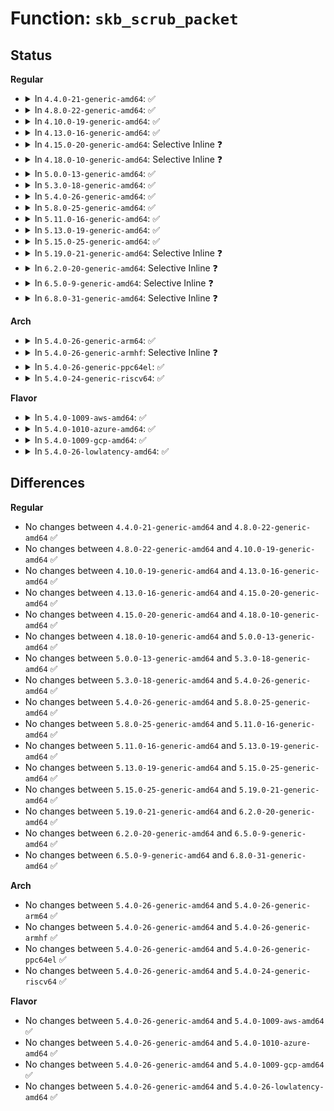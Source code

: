 # Function: <code>skb_scrub_packet</code>

## Status
<b>Regular</b>
<ul>
<li>
<details>
<summary>In <code>4.4.0-21-generic-amd64</code>: ✅</summary>

```c
void skb_scrub_packet(struct sk_buff * skb, bool xnet)
```

```json
{
  "name": "skb_scrub_packet",
  "collision_type": "Unique Global",
  "inline_type": "No",
  "funcs": [
    {
      "addr": 18446744071586210512,
      "name": "skb_scrub_packet",
      "external": true,
      "loc": "net/core/skbuff.c:4286",
      "file": "net/core/skbuff.c",
      "inline": "seen, unknown",
      "caller_inline": [],
      "caller_func": [
        "drivers/net/ppp/ppp_generic.c:ppp_receive_nonmp_frame",
        "drivers/net/ppp/ppp_generic.c:ppp_start_xmit",
        "net/core/dev.c:__dev_forward_skb",
        "net/ipv4/ip_tunnel_core.c:iptunnel_xmit",
        "net/ipv6/ip6mr.c:pim6_rcv"
      ]
    }
  ],
  "symbols": [
    {
      "addr": 18446744071586210512,
      "name": "skb_scrub_packet",
      "section": ".text",
      "bind": "STB_GLOBAL",
      "size": 261
    }
  ]
}
```
</details>
</li>
<li>
<details>
<summary>In <code>4.8.0-22-generic-amd64</code>: ✅</summary>

```c
void skb_scrub_packet(struct sk_buff * skb, bool xnet)
```

```json
{
  "name": "skb_scrub_packet",
  "collision_type": "Unique Global",
  "inline_type": "No",
  "funcs": [
    {
      "addr": 18446744071586630704,
      "name": "skb_scrub_packet",
      "external": true,
      "loc": "net/core/skbuff.c:4327",
      "file": "net/core/skbuff.c",
      "inline": "seen, unknown",
      "caller_inline": [],
      "caller_func": [
        "drivers/net/ppp/ppp_generic.c:ppp_receive_nonmp_frame",
        "drivers/net/ppp/ppp_generic.c:ppp_start_xmit",
        "net/core/dev.c:__dev_forward_skb",
        "net/ipv4/ip_tunnel_core.c:__iptunnel_pull_header",
        "net/ipv4/ip_tunnel_core.c:iptunnel_xmit",
        "net/ipv6/ip6mr.c:pim6_rcv"
      ]
    }
  ],
  "symbols": [
    {
      "addr": 18446744071586630704,
      "name": "skb_scrub_packet",
      "section": ".text",
      "bind": "STB_GLOBAL",
      "size": 245
    }
  ]
}
```
</details>
</li>
<li>
<details>
<summary>In <code>4.10.0-19-generic-amd64</code>: ✅</summary>

```c
void skb_scrub_packet(struct sk_buff * skb, bool xnet)
```

```json
{
  "name": "skb_scrub_packet",
  "collision_type": "Unique Global",
  "inline_type": "No",
  "funcs": [
    {
      "addr": 18446744071586816176,
      "name": "skb_scrub_packet",
      "external": true,
      "loc": "net/core/skbuff.c:4371",
      "file": "net/core/skbuff.c",
      "inline": "seen, unknown",
      "caller_inline": [],
      "caller_func": [
        "drivers/net/ppp/ppp_generic.c:ppp_receive_nonmp_frame",
        "drivers/net/ppp/ppp_generic.c:ppp_start_xmit",
        "net/core/dev.c:__dev_forward_skb",
        "net/core/filter.c:__bpf_redirect",
        "net/ipv4/ip_tunnel_core.c:__iptunnel_pull_header",
        "net/ipv4/ip_tunnel_core.c:iptunnel_xmit",
        "net/ipv6/exthdrs.c:ipv6_rthdr_rcv",
        "net/ipv6/ip6mr.c:pim6_rcv"
      ]
    }
  ],
  "symbols": [
    {
      "addr": 18446744071586816176,
      "name": "skb_scrub_packet",
      "section": ".text",
      "bind": "STB_GLOBAL",
      "size": 245
    }
  ]
}
```
</details>
</li>
<li>
<details>
<summary>In <code>4.13.0-16-generic-amd64</code>: ✅</summary>

```c
void skb_scrub_packet(struct sk_buff * skb, bool xnet)
```

```json
{
  "name": "skb_scrub_packet",
  "collision_type": "Unique Global",
  "inline_type": "No",
  "funcs": [
    {
      "addr": 18446744071586943856,
      "name": "skb_scrub_packet",
      "external": true,
      "loc": "net/core/skbuff.c:4465",
      "file": "net/core/skbuff.c",
      "inline": "seen, unknown",
      "caller_inline": [],
      "caller_func": [
        "drivers/net/ppp/ppp_generic.c:ppp_receive_nonmp_frame",
        "drivers/net/ppp/ppp_generic.c:ppp_start_xmit",
        "net/core/dev.c:__dev_forward_skb",
        "net/core/filter.c:__bpf_redirect",
        "net/ipv4/ip_tunnel_core.c:__iptunnel_pull_header",
        "net/ipv4/ip_tunnel_core.c:iptunnel_xmit",
        "net/ipv6/exthdrs.c:ipv6_rthdr_rcv",
        "net/ipv6/ip6mr.c:pim6_rcv"
      ]
    }
  ],
  "symbols": [
    {
      "addr": 18446744071586943856,
      "name": "skb_scrub_packet",
      "section": ".text",
      "bind": "STB_GLOBAL",
      "size": 252
    }
  ]
}
```
</details>
</li>
<li>
<details>
<summary>In <code>4.15.0-20-generic-amd64</code>: Selective Inline ❓</summary>

```c
void skb_scrub_packet(struct sk_buff * skb, bool xnet)
```

```json
{
  "name": "skb_scrub_packet",
  "collision_type": "Unique Global",
  "inline_type": "Selective",
  "funcs": [
    {
      "addr": 18446744071587439088,
      "name": "skb_scrub_packet",
      "external": true,
      "loc": "net/core/skbuff.c:4858",
      "file": "net/core/skbuff.c",
      "inline": "not declared, inlined",
      "caller_inline": [],
      "caller_func": [
        "drivers/net/ppp/ppp_generic.c:ppp_receive_nonmp_frame",
        "drivers/net/ppp/ppp_generic.c:ppp_start_xmit",
        "net/core/dev.c:__dev_forward_skb",
        "net/core/filter.c:__bpf_redirect",
        "net/ipv4/ip_tunnel_core.c:__iptunnel_pull_header",
        "net/ipv4/ip_tunnel_core.c:iptunnel_xmit",
        "net/ipv6/exthdrs.c:ipv6_rthdr_rcv",
        "net/ipv6/ip6mr.c:pim6_rcv"
      ]
    }
  ],
  "symbols": [
    {
      "addr": 18446744071587439088,
      "name": "skb_scrub_packet",
      "section": ".text",
      "bind": "STB_GLOBAL",
      "size": 274
    }
  ]
}
```
</details>
</li>
<li>
<details>
<summary>In <code>4.18.0-10-generic-amd64</code>: Selective Inline ❓</summary>

```c
void skb_scrub_packet(struct sk_buff * skb, bool xnet)
```

```json
{
  "name": "skb_scrub_packet",
  "collision_type": "Unique Global",
  "inline_type": "Selective",
  "funcs": [
    {
      "addr": 18446744071587744144,
      "name": "skb_scrub_packet",
      "external": true,
      "loc": "net/core/skbuff.c:4897",
      "file": "net/core/skbuff.c",
      "inline": "not declared, inlined",
      "caller_inline": [],
      "caller_func": [
        "drivers/net/ppp/ppp_generic.c:ppp_receive_nonmp_frame",
        "drivers/net/ppp/ppp_generic.c:ppp_start_xmit",
        "net/core/dev.c:__dev_forward_skb",
        "net/core/filter.c:__bpf_redirect",
        "net/ipv4/ip_tunnel_core.c:__iptunnel_pull_header",
        "net/ipv4/ip_tunnel_core.c:iptunnel_xmit",
        "net/ipv6/exthdrs.c:ipv6_rthdr_rcv",
        "net/ipv6/ip6mr.c:pim6_rcv"
      ]
    }
  ],
  "symbols": [
    {
      "addr": 18446744071587744144,
      "name": "skb_scrub_packet",
      "section": ".text",
      "bind": "STB_GLOBAL",
      "size": 273
    }
  ]
}
```
</details>
</li>
<li>
<details>
<summary>In <code>5.0.0-13-generic-amd64</code>: ✅</summary>

```c
void skb_scrub_packet(struct sk_buff * skb, bool xnet)
```

```json
{
  "name": "skb_scrub_packet",
  "collision_type": "Unique Global",
  "inline_type": "No",
  "funcs": [
    {
      "addr": 18446744071587877824,
      "name": "skb_scrub_packet",
      "external": true,
      "loc": "net/core/skbuff.c:4919",
      "file": "net/core/skbuff.c",
      "inline": "seen, unknown",
      "caller_inline": [],
      "caller_func": [
        "drivers/net/ppp/ppp_generic.c:ppp_receive_nonmp_frame",
        "drivers/net/ppp/ppp_generic.c:ppp_start_xmit",
        "net/core/dev.c:__dev_forward_skb",
        "net/core/filter.c:__bpf_redirect",
        "net/ipv4/ip_tunnel_core.c:__iptunnel_pull_header",
        "net/ipv4/ip_tunnel_core.c:iptunnel_xmit",
        "net/ipv6/exthdrs.c:ipv6_rthdr_rcv",
        "net/ipv6/ip6mr.c:pim6_rcv"
      ]
    }
  ],
  "symbols": [
    {
      "addr": 18446744071587877824,
      "name": "skb_scrub_packet",
      "section": ".text",
      "bind": "STB_GLOBAL",
      "size": 210
    }
  ]
}
```
</details>
</li>
<li>
<details>
<summary>In <code>5.3.0-18-generic-amd64</code>: ✅</summary>

```c
void skb_scrub_packet(struct sk_buff * skb, bool xnet)
```

```json
{
  "name": "skb_scrub_packet",
  "collision_type": "Unique Global",
  "inline_type": "No",
  "funcs": [
    {
      "addr": 18446744071588183104,
      "name": "skb_scrub_packet",
      "external": true,
      "loc": "net/core/skbuff.c:5104",
      "file": "net/core/skbuff.c",
      "inline": "seen, unknown",
      "caller_inline": [],
      "caller_func": [
        "drivers/net/ppp/ppp_generic.c:ppp_receive_nonmp_frame",
        "drivers/net/ppp/ppp_generic.c:ppp_start_xmit",
        "net/core/dev.c:__dev_forward_skb",
        "net/core/filter.c:__bpf_redirect",
        "net/ipv4/ip_tunnel_core.c:__iptunnel_pull_header",
        "net/ipv4/ip_tunnel_core.c:iptunnel_xmit",
        "net/ipv6/exthdrs.c:ipv6_srh_rcv",
        "net/ipv6/ip6mr.c:pim6_rcv"
      ]
    }
  ],
  "symbols": [
    {
      "addr": 18446744071588183104,
      "name": "skb_scrub_packet",
      "section": ".text",
      "bind": "STB_GLOBAL",
      "size": 202
    }
  ]
}
```
</details>
</li>
<li>
<details>
<summary>In <code>5.4.0-26-generic-amd64</code>: ✅</summary>

```c
void skb_scrub_packet(struct sk_buff * skb, bool xnet)
```

```json
{
  "name": "skb_scrub_packet",
  "collision_type": "Unique Global",
  "inline_type": "No",
  "funcs": [
    {
      "addr": 18446744071588388448,
      "name": "skb_scrub_packet",
      "external": true,
      "loc": "net/core/skbuff.c:5116",
      "file": "net/core/skbuff.c",
      "inline": "seen, unknown",
      "caller_inline": [],
      "caller_func": [
        "drivers/net/ppp/ppp_generic.c:ppp_receive_nonmp_frame",
        "drivers/net/ppp/ppp_generic.c:ppp_start_xmit",
        "net/core/dev.c:__dev_forward_skb",
        "net/core/filter.c:__bpf_redirect",
        "net/ipv4/ip_tunnel_core.c:__iptunnel_pull_header",
        "net/ipv4/ip_tunnel_core.c:iptunnel_xmit",
        "net/ipv6/exthdrs.c:ipv6_srh_rcv",
        "net/ipv6/ip6mr.c:pim6_rcv"
      ]
    }
  ],
  "symbols": [
    {
      "addr": 18446744071588388448,
      "name": "skb_scrub_packet",
      "section": ".text",
      "bind": "STB_GLOBAL",
      "size": 168
    }
  ]
}
```
</details>
</li>
<li>
<details>
<summary>In <code>5.8.0-25-generic-amd64</code>: ✅</summary>

```c
void skb_scrub_packet(struct sk_buff * skb, bool xnet)
```

```json
{
  "name": "skb_scrub_packet",
  "collision_type": "Unique Global",
  "inline_type": "No",
  "funcs": [
    {
      "addr": 18446744071589249072,
      "name": "skb_scrub_packet",
      "external": true,
      "loc": "net/core/skbuff.c:5218",
      "file": "net/core/skbuff.c",
      "inline": "seen, unknown",
      "caller_inline": [],
      "caller_func": [
        "drivers/net/ppp/ppp_generic.c:ppp_receive_nonmp_frame",
        "drivers/net/ppp/ppp_generic.c:ppp_start_xmit",
        "net/core/dev.c:__dev_forward_skb",
        "net/core/filter.c:__bpf_redirect_no_mac",
        "net/ipv4/ip_tunnel_core.c:__iptunnel_pull_header",
        "net/ipv4/ip_tunnel_core.c:iptunnel_xmit",
        "net/ipv6/exthdrs.c:ipv6_rpl_srh_rcv",
        "net/ipv6/exthdrs.c:ipv6_srh_rcv",
        "net/ipv6/ip6mr.c:pim6_rcv"
      ]
    }
  ],
  "symbols": [
    {
      "addr": 18446744071589249072,
      "name": "skb_scrub_packet",
      "section": ".text",
      "bind": "STB_GLOBAL",
      "size": 174
    }
  ]
}
```
</details>
</li>
<li>
<details>
<summary>In <code>5.11.0-16-generic-amd64</code>: ✅</summary>

```c
void skb_scrub_packet(struct sk_buff * skb, bool xnet)
```

```json
{
  "name": "skb_scrub_packet",
  "collision_type": "Unique Global",
  "inline_type": "No",
  "funcs": [
    {
      "addr": 18446744071589247040,
      "name": "skb_scrub_packet",
      "external": true,
      "loc": "net/core/skbuff.c:5285",
      "file": "net/core/skbuff.c",
      "inline": "seen, unknown",
      "caller_inline": [],
      "caller_func": [
        "drivers/net/ppp/ppp_generic.c:ppp_receive_nonmp_frame",
        "drivers/net/ppp/ppp_generic.c:ppp_channel_bridge_input",
        "drivers/net/ppp/ppp_generic.c:ppp_start_xmit",
        "net/core/dev.c:__dev_forward_skb",
        "net/core/filter.c:__bpf_redirect_no_mac",
        "net/ipv4/ip_tunnel_core.c:__iptunnel_pull_header",
        "net/ipv4/ip_tunnel_core.c:iptunnel_xmit",
        "net/ipv6/exthdrs.c:ipv6_rpl_srh_rcv",
        "net/ipv6/exthdrs.c:ipv6_srh_rcv",
        "net/ipv6/ip6mr.c:pim6_rcv"
      ]
    }
  ],
  "symbols": [
    {
      "addr": 18446744071589247040,
      "name": "skb_scrub_packet",
      "section": ".text",
      "bind": "STB_GLOBAL",
      "size": 174
    }
  ]
}
```
</details>
</li>
<li>
<details>
<summary>In <code>5.13.0-19-generic-amd64</code>: ✅</summary>

```c
void skb_scrub_packet(struct sk_buff * skb, bool xnet)
```

```json
{
  "name": "skb_scrub_packet",
  "collision_type": "Unique Global",
  "inline_type": "No",
  "funcs": [
    {
      "addr": 18446744071589142064,
      "name": "skb_scrub_packet",
      "external": true,
      "loc": "net/core/skbuff.c:5373",
      "file": "net/core/skbuff.c",
      "inline": "seen, unknown",
      "caller_inline": [],
      "caller_func": [
        "drivers/net/ppp/ppp_generic.c:ppp_receive_nonmp_frame",
        "drivers/net/ppp/ppp_generic.c:ppp_input",
        "drivers/net/ppp/ppp_generic.c:ppp_start_xmit",
        "net/core/dev.c:__dev_forward_skb2",
        "net/core/filter.c:__bpf_redirect_no_mac",
        "net/ipv4/ip_tunnel_core.c:__iptunnel_pull_header",
        "net/ipv4/ip_tunnel_core.c:iptunnel_xmit",
        "net/ipv6/exthdrs.c:ipv6_rpl_srh_rcv",
        "net/ipv6/exthdrs.c:ipv6_srh_rcv",
        "net/ipv6/ip6mr.c:pim6_rcv"
      ]
    }
  ],
  "symbols": [
    {
      "addr": 18446744071589142064,
      "name": "skb_scrub_packet",
      "section": ".text",
      "bind": "STB_GLOBAL",
      "size": 174
    }
  ]
}
```
</details>
</li>
<li>
<details>
<summary>In <code>5.15.0-25-generic-amd64</code>: ✅</summary>

```c
void skb_scrub_packet(struct sk_buff * skb, bool xnet)
```

```json
{
  "name": "skb_scrub_packet",
  "collision_type": "Unique Global",
  "inline_type": "No",
  "funcs": [
    {
      "addr": 18446744071589862064,
      "name": "skb_scrub_packet",
      "external": true,
      "loc": "net/core/skbuff.c:5448",
      "file": "net/core/skbuff.c",
      "inline": "seen, unknown",
      "caller_inline": [],
      "caller_func": [
        "drivers/net/ppp/ppp_generic.c:ppp_receive_nonmp_frame",
        "drivers/net/ppp/ppp_generic.c:ppp_input",
        "drivers/net/ppp/ppp_generic.c:ppp_start_xmit",
        "net/core/dev.c:__dev_forward_skb2",
        "net/core/filter.c:__bpf_redirect_no_mac",
        "net/ipv4/ip_tunnel_core.c:__iptunnel_pull_header",
        "net/ipv4/ip_tunnel_core.c:iptunnel_xmit",
        "net/ipv6/exthdrs.c:ipv6_rpl_srh_rcv",
        "net/ipv6/exthdrs.c:ipv6_srh_rcv",
        "net/ipv6/ip6mr.c:pim6_rcv"
      ]
    }
  ],
  "symbols": [
    {
      "addr": 18446744071589862064,
      "name": "skb_scrub_packet",
      "section": ".text",
      "bind": "STB_GLOBAL",
      "size": 174
    }
  ]
}
```
</details>
</li>
<li>
<details>
<summary>In <code>5.19.0-21-generic-amd64</code>: Selective Inline ❓</summary>

```c
void skb_scrub_packet(struct sk_buff * skb, bool xnet)
```

```json
{
  "name": "skb_scrub_packet",
  "collision_type": "Unique Global",
  "inline_type": "Selective",
  "funcs": [
    {
      "addr": 18446744071591387808,
      "name": "skb_scrub_packet",
      "external": true,
      "loc": "net/core/skbuff.c:5369",
      "file": "net/core/skbuff.c",
      "inline": "not declared, inlined",
      "caller_inline": [],
      "caller_func": [
        "drivers/net/ppp/ppp_generic.c:ppp_receive_nonmp_frame",
        "drivers/net/ppp/ppp_generic.c:ppp_input",
        "drivers/net/ppp/ppp_generic.c:ppp_start_xmit",
        "net/core/dev.c:__dev_forward_skb2",
        "net/core/filter.c:__bpf_redirect_no_mac",
        "net/ipv4/ip_tunnel_core.c:__iptunnel_pull_header",
        "net/ipv4/ip_tunnel_core.c:iptunnel_xmit",
        "net/ipv6/exthdrs.c:ipv6_rpl_srh_rcv",
        "net/ipv6/exthdrs.c:ipv6_srh_rcv",
        "net/ipv6/ip6mr.c:pim6_rcv"
      ]
    }
  ],
  "symbols": [
    {
      "addr": 18446744071591387808,
      "name": "skb_scrub_packet",
      "section": ".text",
      "bind": "STB_GLOBAL",
      "size": 228
    }
  ]
}
```
</details>
</li>
<li>
<details>
<summary>In <code>6.2.0-20-generic-amd64</code>: Selective Inline ❓</summary>

```c
void skb_scrub_packet(struct sk_buff * skb, bool xnet)
```

```json
{
  "name": "skb_scrub_packet",
  "collision_type": "Unique Global",
  "inline_type": "Selective",
  "funcs": [
    {
      "addr": 18446744071593151376,
      "name": "skb_scrub_packet",
      "external": true,
      "loc": "net/core/skbuff.c:5571",
      "file": "net/core/skbuff.c",
      "inline": "not declared, inlined",
      "caller_inline": [],
      "caller_func": [
        "drivers/net/ppp/ppp_generic.c:ppp_receive_nonmp_frame",
        "drivers/net/ppp/ppp_generic.c:ppp_input",
        "drivers/net/ppp/ppp_generic.c:ppp_start_xmit",
        "net/core/dev.c:__dev_forward_skb2",
        "net/core/filter.c:__bpf_redirect_no_mac",
        "net/ipv4/ip_tunnel_core.c:__iptunnel_pull_header",
        "net/ipv4/ip_tunnel_core.c:iptunnel_xmit",
        "net/ipv6/exthdrs.c:ipv6_rpl_srh_rcv",
        "net/ipv6/exthdrs.c:ipv6_srh_rcv",
        "net/ipv6/ip6mr.c:pim6_rcv"
      ]
    }
  ],
  "symbols": [
    {
      "addr": 18446744071593151376,
      "name": "skb_scrub_packet",
      "section": ".text",
      "bind": "STB_GLOBAL",
      "size": 228
    }
  ]
}
```
</details>
</li>
<li>
<details>
<summary>In <code>6.5.0-9-generic-amd64</code>: Selective Inline ❓</summary>

```c
void skb_scrub_packet(struct sk_buff * skb, bool xnet)
```

```json
{
  "name": "skb_scrub_packet",
  "collision_type": "Unique Global",
  "inline_type": "Selective",
  "funcs": [
    {
      "addr": 18446744071593605120,
      "name": "skb_scrub_packet",
      "external": true,
      "loc": "net/core/skbuff.c:5769",
      "file": "net/core/skbuff.c",
      "inline": "not declared, inlined",
      "caller_inline": [],
      "caller_func": [
        "drivers/net/ppp/ppp_generic.c:ppp_receive_nonmp_frame",
        "drivers/net/ppp/ppp_generic.c:ppp_input",
        "drivers/net/ppp/ppp_generic.c:ppp_start_xmit",
        "net/core/dev.c:__dev_forward_skb2",
        "net/core/filter.c:__bpf_redirect_no_mac",
        "net/ipv4/ip_tunnel_core.c:__iptunnel_pull_header",
        "net/ipv4/ip_tunnel_core.c:iptunnel_xmit",
        "net/ipv6/exthdrs.c:ipv6_rpl_srh_rcv",
        "net/ipv6/exthdrs.c:ipv6_srh_rcv",
        "net/ipv6/ip6mr.c:pim6_rcv"
      ]
    }
  ],
  "symbols": [
    {
      "addr": 18446744071593605120,
      "name": "skb_scrub_packet",
      "section": ".text",
      "bind": "STB_GLOBAL",
      "size": 263
    }
  ]
}
```
</details>
</li>
<li>
<details>
<summary>In <code>6.8.0-31-generic-amd64</code>: Selective Inline ❓</summary>

```c
void skb_scrub_packet(struct sk_buff * skb, bool xnet)
```

```json
{
  "name": "skb_scrub_packet",
  "collision_type": "Unique Global",
  "inline_type": "Selective",
  "funcs": [
    {
      "addr": 18446744071594379312,
      "name": "skb_scrub_packet",
      "external": true,
      "loc": "net/core/skbuff.c:5897",
      "file": "net/core/skbuff.c",
      "inline": "not declared, inlined",
      "caller_inline": [],
      "caller_func": [
        "drivers/net/netkit.c:netkit_xmit",
        "drivers/net/ppp/ppp_generic.c:ppp_receive_nonmp_frame",
        "drivers/net/ppp/ppp_generic.c:ppp_input",
        "drivers/net/ppp/ppp_generic.c:ppp_start_xmit",
        "net/core/dev.c:__dev_forward_skb2",
        "net/core/filter.c:__bpf_redirect_no_mac",
        "net/ipv4/ip_tunnel_core.c:__iptunnel_pull_header",
        "net/ipv4/ip_tunnel_core.c:iptunnel_xmit",
        "net/ipv6/exthdrs.c:ipv6_rpl_srh_rcv",
        "net/ipv6/exthdrs.c:ipv6_srh_rcv",
        "net/ipv6/ip6mr.c:pim6_rcv"
      ]
    }
  ],
  "symbols": [
    {
      "addr": 18446744071594379312,
      "name": "skb_scrub_packet",
      "section": ".text",
      "bind": "STB_GLOBAL",
      "size": 263
    }
  ]
}
```
</details>
</li>
</ul>
<b>Arch</b>
<ul>
<li>
<details>
<summary>In <code>5.4.0-26-generic-arm64</code>: ✅</summary>

```c
void skb_scrub_packet(struct sk_buff * skb, bool xnet)
```

```json
{
  "name": "skb_scrub_packet",
  "collision_type": "Unique Global",
  "inline_type": "No",
  "funcs": [
    {
      "addr": 18446603336501902672,
      "name": "skb_scrub_packet",
      "external": true,
      "loc": "net/core/skbuff.c:5116",
      "file": "net/core/skbuff.c",
      "inline": "seen, unknown",
      "caller_inline": [],
      "caller_func": [
        "drivers/net/ppp/ppp_generic.c:ppp_receive_nonmp_frame",
        "drivers/net/ppp/ppp_generic.c:ppp_start_xmit",
        "net/core/dev.c:__dev_forward_skb",
        "net/core/filter.c:__bpf_redirect",
        "net/ipv4/ip_tunnel_core.c:__iptunnel_pull_header",
        "net/ipv4/ip_tunnel_core.c:iptunnel_xmit",
        "net/ipv6/exthdrs.c:ipv6_srh_rcv",
        "net/ipv6/ip6mr.c:pim6_rcv"
      ]
    }
  ],
  "symbols": [
    {
      "addr": 18446603336501902672,
      "name": "skb_scrub_packet",
      "section": ".text",
      "bind": "STB_GLOBAL",
      "size": 220
    }
  ]
}
```
</details>
</li>
<li>
<details>
<summary>In <code>5.4.0-26-generic-armhf</code>: Selective Inline ❓</summary>

```c
void skb_scrub_packet(struct sk_buff * skb, bool xnet)
```

```json
{
  "name": "skb_scrub_packet",
  "collision_type": "Unique Global",
  "inline_type": "Selective",
  "funcs": [
    {
      "addr": 3234663628,
      "name": "skb_scrub_packet",
      "external": true,
      "loc": "net/core/skbuff.c:5116",
      "file": "net/core/skbuff.c",
      "inline": "not declared, inlined",
      "caller_inline": [],
      "caller_func": [
        "drivers/net/ppp/ppp_generic.c:ppp_receive_nonmp_frame",
        "drivers/net/ppp/ppp_generic.c:ppp_start_xmit",
        "net/core/dev.c:__dev_forward_skb",
        "net/core/filter.c:__bpf_redirect",
        "net/ipv4/ip_tunnel_core.c:__iptunnel_pull_header",
        "net/ipv4/ip_tunnel_core.c:iptunnel_xmit",
        "net/ipv6/exthdrs.c:ipv6_srh_rcv",
        "net/ipv6/ip6mr.c:pim6_rcv"
      ]
    }
  ],
  "symbols": [
    {
      "addr": 3234663628,
      "name": "skb_scrub_packet",
      "section": ".text",
      "bind": "STB_GLOBAL",
      "size": 244
    }
  ]
}
```
</details>
</li>
<li>
<details>
<summary>In <code>5.4.0-26-generic-ppc64el</code>: ✅</summary>

```c
void skb_scrub_packet(struct sk_buff * skb, bool xnet)
```

```json
{
  "name": "skb_scrub_packet",
  "collision_type": "Unique Global",
  "inline_type": "No",
  "funcs": [
    {
      "addr": 13835058055295313184,
      "name": "skb_scrub_packet",
      "external": true,
      "loc": "net/core/skbuff.c:5116",
      "file": "net/core/skbuff.c",
      "inline": "seen, unknown",
      "caller_inline": [],
      "caller_func": [
        "drivers/net/ppp/ppp_generic.c:ppp_receive_nonmp_frame",
        "drivers/net/ppp/ppp_generic.c:ppp_start_xmit",
        "net/core/dev.c:__dev_forward_skb",
        "net/core/filter.c:__bpf_redirect",
        "net/ipv4/ip_tunnel_core.c:__iptunnel_pull_header",
        "net/ipv4/ip_tunnel_core.c:__iptunnel_pull_header",
        "net/ipv4/ip_tunnel_core.c:iptunnel_xmit",
        "net/ipv6/exthdrs.c:ipv6_srh_rcv",
        "net/ipv6/ip6mr.c:pim6_rcv"
      ]
    }
  ],
  "symbols": [
    {
      "addr": 13835058055295313184,
      "name": "skb_scrub_packet",
      "section": ".text",
      "bind": "STB_GLOBAL",
      "size": 324
    }
  ]
}
```
</details>
</li>
<li>
<details>
<summary>In <code>5.4.0-24-generic-riscv64</code>: ✅</summary>

```c
void skb_scrub_packet(struct sk_buff * skb, bool xnet)
```

```json
{
  "name": "skb_scrub_packet",
  "collision_type": "Unique Global",
  "inline_type": "No",
  "funcs": [
    {
      "addr": 18446743936278218642,
      "name": "skb_scrub_packet",
      "external": true,
      "loc": "net/core/skbuff.c:5116",
      "file": "net/core/skbuff.c",
      "inline": "seen, unknown",
      "caller_inline": [],
      "caller_func": [
        "drivers/net/ppp/ppp_generic.c:ppp_receive_nonmp_frame",
        "drivers/net/ppp/ppp_generic.c:ppp_start_xmit",
        "net/core/dev.c:__dev_forward_skb",
        "net/core/filter.c:__bpf_redirect",
        "net/ipv4/ip_tunnel_core.c:__iptunnel_pull_header",
        "net/ipv4/ip_tunnel_core.c:iptunnel_xmit",
        "net/ipv6/exthdrs.c:ipv6_srh_rcv",
        "net/ipv6/ip6mr.c:pim6_rcv"
      ]
    }
  ],
  "symbols": [
    {
      "addr": 18446743936278218642,
      "name": "skb_scrub_packet",
      "section": ".text",
      "bind": "STB_GLOBAL",
      "size": 206
    }
  ]
}
```
</details>
</li>
</ul>
<b>Flavor</b>
<ul>
<li>
<details>
<summary>In <code>5.4.0-1009-aws-amd64</code>: ✅</summary>

```c
void skb_scrub_packet(struct sk_buff * skb, bool xnet)
```

```json
{
  "name": "skb_scrub_packet",
  "collision_type": "Unique Global",
  "inline_type": "No",
  "funcs": [
    {
      "addr": 18446744071587995232,
      "name": "skb_scrub_packet",
      "external": true,
      "loc": "net/core/skbuff.c:5116",
      "file": "net/core/skbuff.c",
      "inline": "seen, unknown",
      "caller_inline": [],
      "caller_func": [
        "drivers/net/ppp/ppp_generic.c:ppp_receive_nonmp_frame",
        "drivers/net/ppp/ppp_generic.c:ppp_start_xmit",
        "net/core/dev.c:__dev_forward_skb",
        "net/core/filter.c:__bpf_redirect",
        "net/ipv4/ip_tunnel_core.c:__iptunnel_pull_header",
        "net/ipv4/ip_tunnel_core.c:iptunnel_xmit",
        "net/ipv6/exthdrs.c:ipv6_srh_rcv",
        "net/ipv6/ip6mr.c:pim6_rcv"
      ]
    }
  ],
  "symbols": [
    {
      "addr": 18446744071587995232,
      "name": "skb_scrub_packet",
      "section": ".text",
      "bind": "STB_GLOBAL",
      "size": 168
    }
  ]
}
```
</details>
</li>
<li>
<details>
<summary>In <code>5.4.0-1010-azure-amd64</code>: ✅</summary>

```c
void skb_scrub_packet(struct sk_buff * skb, bool xnet)
```

```json
{
  "name": "skb_scrub_packet",
  "collision_type": "Unique Global",
  "inline_type": "No",
  "funcs": [
    {
      "addr": 18446744071587708336,
      "name": "skb_scrub_packet",
      "external": true,
      "loc": "net/core/skbuff.c:5116",
      "file": "net/core/skbuff.c",
      "inline": "seen, unknown",
      "caller_inline": [],
      "caller_func": [
        "drivers/net/vxlan.c:vxlan_xmit_one",
        "drivers/net/ppp/ppp_generic.c:ppp_receive_nonmp_frame",
        "drivers/net/ppp/ppp_generic.c:ppp_start_xmit",
        "net/core/dev.c:__dev_forward_skb",
        "net/core/filter.c:__bpf_redirect",
        "net/ipv4/ip_tunnel_core.c:__iptunnel_pull_header",
        "net/ipv4/ip_tunnel_core.c:iptunnel_xmit",
        "net/ipv4/ip_tunnel.c:ip_tunnel_rcv",
        "net/ipv6/exthdrs.c:ipv6_srh_rcv",
        "net/ipv6/ip6mr.c:pim6_rcv"
      ]
    }
  ],
  "symbols": [
    {
      "addr": 18446744071587708336,
      "name": "skb_scrub_packet",
      "section": ".text",
      "bind": "STB_GLOBAL",
      "size": 168
    }
  ]
}
```
</details>
</li>
<li>
<details>
<summary>In <code>5.4.0-1009-gcp-amd64</code>: ✅</summary>

```c
void skb_scrub_packet(struct sk_buff * skb, bool xnet)
```

```json
{
  "name": "skb_scrub_packet",
  "collision_type": "Unique Global",
  "inline_type": "No",
  "funcs": [
    {
      "addr": 18446744071588327008,
      "name": "skb_scrub_packet",
      "external": true,
      "loc": "net/core/skbuff.c:5116",
      "file": "net/core/skbuff.c",
      "inline": "seen, unknown",
      "caller_inline": [],
      "caller_func": [
        "drivers/net/ppp/ppp_generic.c:ppp_receive_nonmp_frame",
        "drivers/net/ppp/ppp_generic.c:ppp_start_xmit",
        "net/core/dev.c:__dev_forward_skb",
        "net/core/filter.c:__bpf_redirect",
        "net/ipv4/ip_tunnel_core.c:__iptunnel_pull_header",
        "net/ipv4/ip_tunnel_core.c:iptunnel_xmit",
        "net/ipv6/exthdrs.c:ipv6_srh_rcv",
        "net/ipv6/ip6mr.c:pim6_rcv"
      ]
    }
  ],
  "symbols": [
    {
      "addr": 18446744071588327008,
      "name": "skb_scrub_packet",
      "section": ".text",
      "bind": "STB_GLOBAL",
      "size": 168
    }
  ]
}
```
</details>
</li>
<li>
<details>
<summary>In <code>5.4.0-26-lowlatency-amd64</code>: ✅</summary>

```c
void skb_scrub_packet(struct sk_buff * skb, bool xnet)
```

```json
{
  "name": "skb_scrub_packet",
  "collision_type": "Unique Global",
  "inline_type": "No",
  "funcs": [
    {
      "addr": 18446744071588462432,
      "name": "skb_scrub_packet",
      "external": true,
      "loc": "net/core/skbuff.c:5116",
      "file": "net/core/skbuff.c",
      "inline": "seen, unknown",
      "caller_inline": [],
      "caller_func": [
        "drivers/net/ppp/ppp_generic.c:ppp_receive_nonmp_frame",
        "drivers/net/ppp/ppp_generic.c:ppp_start_xmit",
        "net/core/dev.c:__dev_forward_skb",
        "net/core/filter.c:__bpf_redirect",
        "net/ipv4/ip_tunnel_core.c:__iptunnel_pull_header",
        "net/ipv4/ip_tunnel_core.c:iptunnel_xmit",
        "net/ipv6/exthdrs.c:ipv6_srh_rcv",
        "net/ipv6/ip6mr.c:pim6_rcv"
      ]
    }
  ],
  "symbols": [
    {
      "addr": 18446744071588462432,
      "name": "skb_scrub_packet",
      "section": ".text",
      "bind": "STB_GLOBAL",
      "size": 168
    }
  ]
}
```
</details>
</li>
</ul>

## Differences
<b>Regular</b>
<ul>
<li>
No changes between <code>4.4.0-21-generic-amd64</code> and <code>4.8.0-22-generic-amd64</code> ✅
</li>
<li>
No changes between <code>4.8.0-22-generic-amd64</code> and <code>4.10.0-19-generic-amd64</code> ✅
</li>
<li>
No changes between <code>4.10.0-19-generic-amd64</code> and <code>4.13.0-16-generic-amd64</code> ✅
</li>
<li>
No changes between <code>4.13.0-16-generic-amd64</code> and <code>4.15.0-20-generic-amd64</code> ✅
</li>
<li>
No changes between <code>4.15.0-20-generic-amd64</code> and <code>4.18.0-10-generic-amd64</code> ✅
</li>
<li>
No changes between <code>4.18.0-10-generic-amd64</code> and <code>5.0.0-13-generic-amd64</code> ✅
</li>
<li>
No changes between <code>5.0.0-13-generic-amd64</code> and <code>5.3.0-18-generic-amd64</code> ✅
</li>
<li>
No changes between <code>5.3.0-18-generic-amd64</code> and <code>5.4.0-26-generic-amd64</code> ✅
</li>
<li>
No changes between <code>5.4.0-26-generic-amd64</code> and <code>5.8.0-25-generic-amd64</code> ✅
</li>
<li>
No changes between <code>5.8.0-25-generic-amd64</code> and <code>5.11.0-16-generic-amd64</code> ✅
</li>
<li>
No changes between <code>5.11.0-16-generic-amd64</code> and <code>5.13.0-19-generic-amd64</code> ✅
</li>
<li>
No changes between <code>5.13.0-19-generic-amd64</code> and <code>5.15.0-25-generic-amd64</code> ✅
</li>
<li>
No changes between <code>5.15.0-25-generic-amd64</code> and <code>5.19.0-21-generic-amd64</code> ✅
</li>
<li>
No changes between <code>5.19.0-21-generic-amd64</code> and <code>6.2.0-20-generic-amd64</code> ✅
</li>
<li>
No changes between <code>6.2.0-20-generic-amd64</code> and <code>6.5.0-9-generic-amd64</code> ✅
</li>
<li>
No changes between <code>6.5.0-9-generic-amd64</code> and <code>6.8.0-31-generic-amd64</code> ✅
</li>
</ul>
<b>Arch</b>
<ul>
<li>
No changes between <code>5.4.0-26-generic-amd64</code> and <code>5.4.0-26-generic-arm64</code> ✅
</li>
<li>
No changes between <code>5.4.0-26-generic-amd64</code> and <code>5.4.0-26-generic-armhf</code> ✅
</li>
<li>
No changes between <code>5.4.0-26-generic-amd64</code> and <code>5.4.0-26-generic-ppc64el</code> ✅
</li>
<li>
No changes between <code>5.4.0-26-generic-amd64</code> and <code>5.4.0-24-generic-riscv64</code> ✅
</li>
</ul>
<b>Flavor</b>
<ul>
<li>
No changes between <code>5.4.0-26-generic-amd64</code> and <code>5.4.0-1009-aws-amd64</code> ✅
</li>
<li>
No changes between <code>5.4.0-26-generic-amd64</code> and <code>5.4.0-1010-azure-amd64</code> ✅
</li>
<li>
No changes between <code>5.4.0-26-generic-amd64</code> and <code>5.4.0-1009-gcp-amd64</code> ✅
</li>
<li>
No changes between <code>5.4.0-26-generic-amd64</code> and <code>5.4.0-26-lowlatency-amd64</code> ✅
</li>
</ul>
